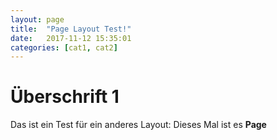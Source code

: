 ```yaml
---
layout: page
title:  "Page Layout Test!"
date:   2017-11-12 15:35:01 
categories: [cat1, cat2]
---
```

# Überschrift 1

Das ist ein Test für ein anderes Layout: Dieses Mal ist es **Page**
